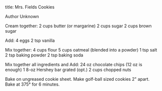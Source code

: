 title: Mrs. Fields Cookies

Author Unknown

Cream together:
2 cups butter (or margarine)
2 cups sugar
2 cups brown sugar

Add:
4 eggs
2 tsp vanilla

Mix together: 
4 cups flour
5 cups oatmeal (blended into a powder)
1 tsp salt
2 tsp baking powder
2 tsp baking soda

Mix together all ingredients and Add:
24 oz chocolate chips (12 oz is enough)
1 8-oz Hershey bar grated (opt.)
2 cups chopped nuts 

Bake on ungreased cookie sheet.
Make golf-ball sized cookies 2" apart.
Bake at 375° for 6 minutes.
